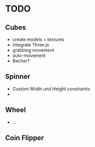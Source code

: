 # TODO

## Cubes
* create models + textures
* integrate Three.js
* grabbing movement
* auto-movement
* Becher?


## Spinner
* Custom Width und Height constraints
* 

## Wheel
* ...

## Coin Flipper